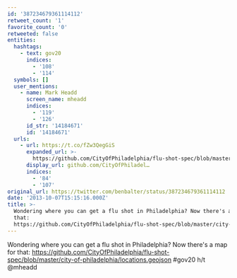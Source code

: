 ```yaml
---
id: '387234679361114112'
retweet_count: '1'
favorite_count: '0'
retweeted: false
entities:
  hashtags:
    - text: gov20
      indices:
        - '108'
        - '114'
  symbols: []
  user_mentions:
    - name: Mark Headd
      screen_name: mheadd
      indices:
        - '119'
        - '126'
      id_str: '14184671'
      id: '14184671'
  urls:
    - url: https://t.co/fZw3QegGiS
      expanded_url: >-
        https://github.com/CityOfPhiladelphia/flu-shot-spec/blob/master/city-of-philadelphia/locations.geojson
      display_url: github.com/CityOfPhiladel…
      indices:
        - '84'
        - '107'
original_url: https://twitter.com/benbalter/status/387234679361114112
date: '2013-10-07T15:15:16.000Z'
title: >-
  Wondering where you can get a flu shot in Philadelphia? Now there's a map for
  that:
  https://github.com/CityOfPhiladelphia/flu-shot-spec/blob/master/city-of-philadelphia/locations.geojson…
---
```


Wondering where you can get a flu shot in Philadelphia? Now there's a map for that: https://github.com/CityOfPhiladelphia/flu-shot-spec/blob/master/city-of-philadelphia/locations.geojson #gov20 h/t @mheadd